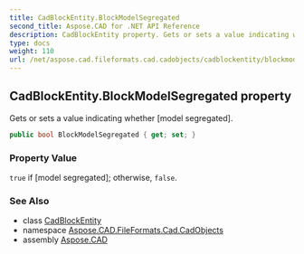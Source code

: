 ```yaml
---
title: CadBlockEntity.BlockModelSegregated
second_title: Aspose.CAD for .NET API Reference
description: CadBlockEntity property. Gets or sets a value indicating whether model segregated
type: docs
weight: 110
url: /net/aspose.cad.fileformats.cad.cadobjects/cadblockentity/blockmodelsegregated/
---
```

## CadBlockEntity.BlockModelSegregated property

Gets or sets a value indicating whether [model segregated].

```csharp
public bool BlockModelSegregated { get; set; }
```

### Property Value

`true` if [model segregated]; otherwise, `false`.

### See Also

* class [CadBlockEntity](../)
* namespace [Aspose.CAD.FileFormats.Cad.CadObjects](../../cadblockentity/)
* assembly [Aspose.CAD](../../../)


